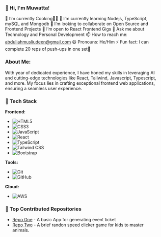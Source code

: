 ### 👋 Hi, I'm Muwatta!
🔭 I’m currently Cooking🧑‍🍳
🌱 I’m currently learning Nodejs, TypeScript, mySQL and Mongodb
👯 I’m looking to collaborate on Open Source and Frontend Projects
🤔 I’m open to React Frontend Gigs
💬 Ask me about Technology and Personal Development
📫 How to reach me: abdullahmusliudeen@gmail.com
😄 Pronouns: He/Him
⚡ Fun fact: I can complete 20 reps of push-ups in one set💪

### About Me:
With year of dedicated experience, I have honed my skills in leveraging AI and cutting-edge technologies like React, Tailwind, Javascript, Typescript, and more. My focus lies in crafting exceptional frontend web applications, ensuring a seamless user experience.

### 🚀 Tech Stack

**Frontend:**
- ![HTML5](https://img.shields.io/badge/HTML5-E34F26?style=flat&logo=html5&logoColor=white)
- ![CSS3](https://img.shields.io/badge/CSS3-1572B6?style=flat&logo=css3&logoColor=white)
- ![JavaScript](https://img.shields.io/badge/JavaScript-F7DF1E?style=flat&logo=javascript&logoColor=black)
- ![React](https://img.shields.io/badge/React-20232A?style=flat&logo=react&logoColor=61DAFB)
- ![TypeScript](https://img.shields.io/badge/TypeScript-007ACC?style=flat&logo=typescript&logoColor=white)
- ![Tailwind CSS](https://img.shields.io/badge/Tailwind%20CSS-06B6D4?style=flat&logo=tailwind-css&logoColor=white)
- ![Bootstrap](https://img.shields.io/badge/Bootstrap-563D7C?style=flat&logo=bootstrap&logoColor=white)

**Tools:**
- ![Git](https://img.shields.io/badge/Git-F05032?style=flat&logo=git&logoColor=white)
- ![GitHub](https://img.shields.io/badge/GitHub-181717?style=flat&logo=github&logoColor=white)

**Cloud:**
- ![AWS](https://img.shields.io/badge/AWS-232F3E?style=flat&logo=amazon-aws&logoColor=white)

### 📌 Top Contributed Repositories
- [Repo One](https://github.com/Muwatta/hngx-stage2-ticket-generator.git) - A basic App for generating event ticket
- [Repo Two](https://github.com/Muwatta/Animal-Speed-Clicker-Game.git) - A brief randon speed clicker game for kids to master animals.
